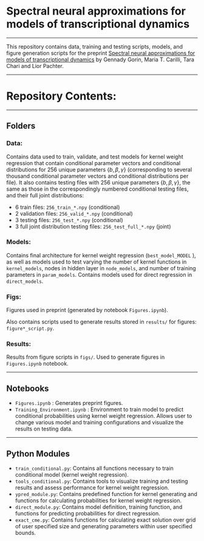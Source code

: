 <!-- #region -->
# Spectral neural approximations for models of transcriptional dynamics


----------


This repository contains data, training and testing scripts, models, and figure generation scripts for the preprint [Spectral neural approximations for models of transcriptional dynamics](https://www.biorxiv.org/content/10.1101/2022.06.16.496448v1) by Gennady Gorin, Maria T. Carilli, Tara Chari and Lior Pachter. 

-------

# Repository Contents: 
-----
## Folders

### Data:

Contains data used to train, validate, and test models for kernel weight regression that contain conditional parameter vectors and conditional distributions for 256 unique parameters {${b,\beta,\gamma}$} (corresponding to several thousand conditional parameter vectors and conditional distributions per file). It also contains testing files with 256 unique parameters {${b,\beta,\gamma}$}, the same as those in the correspondingly numbered conditional testing files, and their full joint distributions: 
* 6 train files: <code>256_train_*.npy</code>   (conditional)
* 2 validation files: <code>256_valid_*.npy</code>    (conditional)
* 3 testing files: <code>256_test_*.npy</code>    (conditional)
* 3 full joint distribution testing files: <code>256_test_full_*.npy</code>    (joint)


### Models:

Contains final architecture for kernel weight regression (<code>best_model_MODEL</code> ), as well as models used to test varying the number of kernel functions in <code>kernel_models</code>, nodes in hidden layer in <code>node_models</code>, and number of training parameters in <code>param_models</code>. Contains models used for direct regression in <code>direct_models</code>. 
    
    
### Figs:

Figures used in preprint (generated by notebook <code>Figures.ipynb</code>).

Also contains scripts used to generate results stored in <code>results/</code> for figures: <code>figure*_script.py</code>.

### Results:
Results from figure scripts in <code>figs/</code>. Used to generate figures in <code>Figures.ipynb</code> notebook. 

 -----
## Notebooks

* <code>Figures.ipynb</code> : Generates preprint figures.
* <code>Training_Environment.ipynb</code> : Environment to train model to predict conditional probabilities using kernel weight regression. Allows user to change various model and training configurations and visualize the results on testing data.

----- 
## Python Modules

* <code>train_conditional.py</code>: Contains all functions necessary to train conditional model (kernel weight regression).
* <code>tools_conditional.py</code>: Contains tools to visualize training and testing results and assess performance for kernel weight regression.
* <code>ypred_module.py</code>: Contains predefined function for kernel generating and functions for calculating probabilities for kernel weight regression.
* <code>direct_module.py</code>: Contains model definition, training function, and functions for predicting probabilities for direct regression.
* <code>exact_cme.py</code>: Contains functions for calculating exact solution over grid of user specified size and generating parameters within user specified bounds.
<!-- #endregion -->
